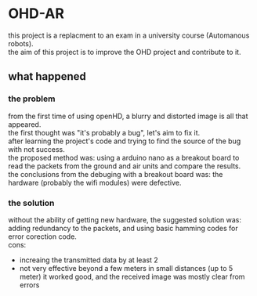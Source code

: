 # OHD-AR
this project is a replacment to an exam in a university course (Automanous robots).  
the aim of this project is to improve the OHD project and contribute to it.

## what happened
### the problem
from the first time of using openHD, a blurry and distorted image is all that appeared.  
the first thought was "it's probably a bug", let's aim to fix it.  
after learning the project's code and trying to find the source of the bug with not success.  
the proposed method was: using a arduino nano as a breakout board to read the packets from the ground and air units and compare the results.  
the conclusions from the debuging with a breakout board was: the hardware (probably the wifi modules) were defective.

### the solution
without the ability of getting new hardware, the suggested solution was: adding redundancy to the packets, and using basic hamming codes for error corection code.  
cons: 
* increaing the transmitted data by at least 2
* not very effective beyond a few meters
in small distances (up to 5 meter) it worked good, and the received image was mostly clear from errors
